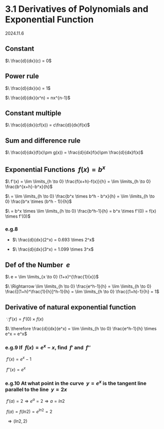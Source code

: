 # 3.1 Derivatives of Polynomials and Exponential Function

2024.11.6

## Constant

$\ \frac{d}{dx}(c) = 0$

## Power rule

$\ \frac{d}{dx}(x) = 1$

$\ \frac{d}{dx}(x^n) = nx^{n-1}$

## Constant multiple

$\ \frac{d}{dx}(cf(x)) = c\frac{d}{dx}f(x)$

## Sum and difference rule

$\ \frac{d}{dx}(f(x)\pm g(x)) = \frac{d}{dx}f(x)\pm \frac{d}{dx}f(x)$

## Exponential Functions $\ f(x) = b^x$

$\ f'(x) = \lim \limits_{h \to 0} \frac{f(x+h)-f(x)}{h} = \lim \limits_{h \to 0} \frac{b^{x+h}-b^x}{h}$

$\ = \lim \limits_{h \to 0} \frac{b^x \times b^h - b^x}{h} = \lim \limits_{h \to 0} \frac{b^x \times (b^h - 1)}{h}$

$\ = b^x \times \lim \limits_{h \to 0} \frac{b^h-1}{h} = b^x \times f'(0) = f(x) \times f'(0)$

### e.g.8

* $\ \frac{d}{dx}(2^x) = 0.693 \times 2^x$

* $\ \frac{d}{dx}(3^x) = 1.099 \times 3^x$

## Def of the Number $\ e$

$\ e = \lim \limits_{x \to 0} (1+x)^{\frac{1}{x}}$

$\ \Rightarrow \lim \limits_{h \to 0} \frac{e^h-1}{h} = \lim \limits_{h \to 0} \frac{[(1+h)^\frac{1}{h}]^h-1}{h} = \lim \limits_{h \to 0} \frac{(1+h)-1}{h} = 1$

## Derivative of natural exponential function

$\ \because f'(x) = f'(0) \times f(x)$

$\ \therefore \frac{d}{dx}(e^x) = \lim \limits_{h \to 0} \frac{e^h-1}{h} \times e^x = e^x$

### e.g.9 If $\ f(x) = e^x-x$, find $\ f'$ and $\ f''$

$\ f'(x) = e^x-1$

$\ f''(x) = e^x$

### e.g.10 At what point in the curve $\ y=e^x$ is the tangent line parallel to the line $\ y=2x$

$\ f'(a) = 2 \Rightarrow e^a = 2 \Rightarrow a = ln2$

$\ f(a) = f(ln2) = e^{ln2} = 2$

$\ \Rightarrow (ln2, 2)$
